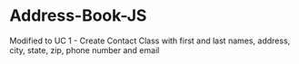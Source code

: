 # Address-Book-JS

Modified to UC 1 - Create Contact Class with first and last names, address, city, state, zip, phone number and email